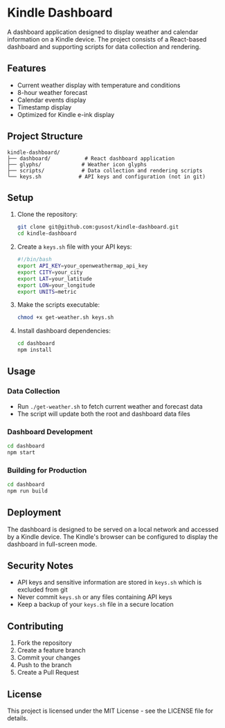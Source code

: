 # Kindle Dashboard

A dashboard application designed to display weather and calendar information on a Kindle device. The project consists of a React-based dashboard and supporting scripts for data collection and rendering.

## Features

- Current weather display with temperature and conditions
- 8-hour weather forecast
- Calendar events display
- Timestamp display
- Optimized for Kindle e-ink display

## Project Structure

```
kindle-dashboard/
├── dashboard/           # React dashboard application
├── glyphs/             # Weather icon glyphs
├── scripts/            # Data collection and rendering scripts
└── keys.sh            # API keys and configuration (not in git)
```

## Setup

1. Clone the repository:
   ```bash
   git clone git@github.com:gusost/kindle-dashboard.git
   cd kindle-dashboard
   ```

2. Create a `keys.sh` file with your API keys:
   ```bash
   #!/bin/bash
   export API_KEY=your_openweathermap_api_key
   export CITY=your_city
   export LAT=your_latitude
   export LON=your_longitude
   export UNITS=metric
   ```

3. Make the scripts executable:
   ```bash
   chmod +x get-weather.sh keys.sh
   ```

4. Install dashboard dependencies:
   ```bash
   cd dashboard
   npm install
   ```

## Usage

### Data Collection

- Run `./get-weather.sh` to fetch current weather and forecast data
- The script will update both the root and dashboard data files

### Dashboard Development

```bash
cd dashboard
npm start
```

### Building for Production

```bash
cd dashboard
npm run build
```

## Deployment

The dashboard is designed to be served on a local network and accessed by a Kindle device. The Kindle's browser can be configured to display the dashboard in full-screen mode.

## Security Notes

- API keys and sensitive information are stored in `keys.sh` which is excluded from git
- Never commit `keys.sh` or any files containing API keys
- Keep a backup of your `keys.sh` file in a secure location

## Contributing

1. Fork the repository
2. Create a feature branch
3. Commit your changes
4. Push to the branch
5. Create a Pull Request

## License

This project is licensed under the MIT License - see the LICENSE file for details. 
